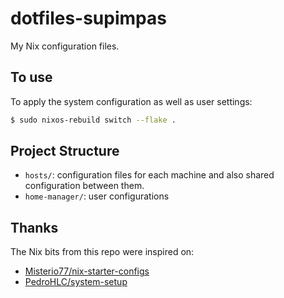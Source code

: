 # dotfiles-supimpas

My Nix configuration files.

## To use

To apply the system configuration as well as user settings:

```bash
$ sudo nixos-rebuild switch --flake .
```

## Project Structure

- `hosts/`: configuration files for each machine and also shared configuration
  between them.
- `home-manager/`: user configurations

## Thanks

The Nix bits from this repo were inspired on:
- [Misterio77/nix-starter-configs](https://github.com/Misterio77/nix-starter-configs/)
- [PedroHLC/system-setup](https://github.com/PedroHLC/system-setup/)
